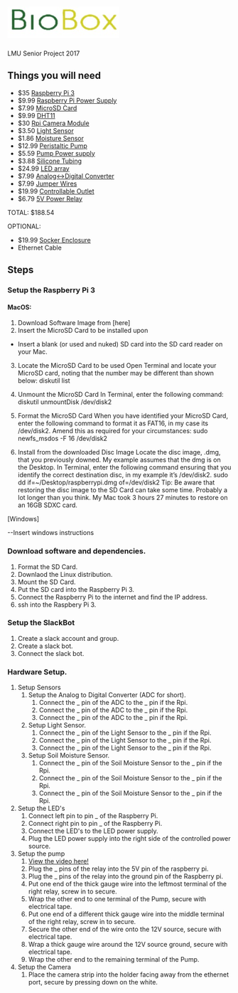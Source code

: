 # ![BioBox](https://github.com/brandonblau/BioBox/blob/master/Resources/BioBoxLogoSmall.jpg?raw=true)
LMU Senior Project 2017


## Things you will need
- $35 [Raspberry Pi 3](https://www.amazon.com/Raspberry-Pi-RASPBERRYPI3-MODB-1GB-Model-Motherboard/dp/B01CD5VC92)
- $9.99 [Raspberry Pi Power Supply](https://www.amazon.com/CanaKit-Raspberry-Supply-Adapter-Charger/dp/B00MARDJZ4/ref=pd_sim_147_1?_encoding=UTF8&pd_rd_i=B00MARDJZ4&pd_rd_r=16GG90H18DXRBV8JPYC0&pd_rd_w=WuKq5&pd_rd_wg=tjcn6&psc=1&refRID=16GG90H18DXRBV8JPYC0)
- $7.99 [MicroSD Card](https://www.amazon.com/SanDisk-Mobile-MicroSDHC-Adapter-SDSDQM-016G-B35A/dp/B004ZIENBA/ref=sr_1_3?s=pc&ie=UTF8&qid=1493079793&sr=1-3&keywords=micro+sd+card)
- $9.99 [DHT11](https://www.amazon.com/gp/product/B00NAY22V8/ref=oh_aui_detailpage_o07_s01?ie=UTF8&psc=1)
- $30 [Rpi Camera Module](https://www.amazon.com/Raspberry-Pi-Camera-Module-Megapixel/dp/B01ER2SKFS/ref=sr_1_1?s=electronics&ie=UTF8&qid=1493079683&sr=1-1&keywords=pi+cam)
- $3.50 [Light Sensor](https://www.dfrobot.com/product-1004.html?gclid=CI37nLKsvtMCFZIBaQodBhkK3Q)
- $1.86 [Moisture Sensor](https://www.amazon.com/SODIAL-Humidity-Moisture-Detection-Digital/dp/B01I1DNW8O/ref=sr_1_22?s=industrial&ie=UTF8&qid=1493824528&sr=1-22&keywords=moisture+sensor)
- $12.99 [Peristaltic Pump](https://www.amazon.com/ZJchao-Dosing-Peristaltic-Aquarium-Analytic/dp/B00F9MXFFQ/ref=sr_1_5?ie=UTF8&qid=1493824225&sr=8-5&keywords=peristaltic+pump)
- $5.59 [Pump Power supply](https://www.amazon.com/gp/product/B005JRGOCM/ref=oh_aui_detailpage_o02_s01?ie=UTF8&psc=1)
- $3.88 [Silicone Tubing](https://www.amazon.com/Baomain-Silicone-Tubing-Vacuum-Hose/dp/B01IB8EH8S/ref=sr_1_3?s=industrial&ie=UTF8&qid=1493824381&sr=1-3&keywords=white+silicone+tubing+1%2F8%22id)
- $24.99 [LED array](https://www.amazon.com/gp/product/B01IVQ96KY/ref=oh_aui_detailpage_o05_s00?ie=UTF8&psc=1)
- $7.99 [Analog<->Digital Converter](https://www.amazon.com/SMAKN®-PCF8591-Converter-Digital-Conversion/dp/B00RMBTAO2/ref=sr_1_2?s=electronics&ie=UTF8&qid=1493078912&sr=1-2&keywords=PCF8591+AD%2FDA)
- $7.99 [Jumper Wires](https://www.amazon.com/gp/product/B01FPMN432/ref=oh_aui_detailpage_o09_s00?ie=UTF8&psc=1)
- $19.99 [Controllable Outlet](https://www.adafruit.com/product/2935)
- $6.79 [5V Power Relay](https://www.amazon.com/gp/product/B00E0NTPP4/ref=oh_aui_detailpage_o02_s00?ie=UTF8&psc=1)

TOTAL: $188.54

OPTIONAL:
- $19.99 [Socker Enclosure](http://www.ikea.com/us/en/catalog/products/70186603/)
- Ethernet Cable
## Steps
### Setup the Raspberry Pi 3
#### MacOS:
 1. Download Software Image from [here]
 2. Insert the MicroSD Card to be installed upon
- Insert a blank (or used and nuked) SD card into the SD card reader on your Mac.
 3. Locate the MicroSD Card to be used
	Open Terminal and locate your MicroSD card, noting that the number may be different than shown below:
		diskutil list

 4. Unmount the MicroSD Card
	In Terminal, enter the following command:
		diskutil unmountDisk /dev/disk2
 5. Format the MicroSD Card
	When you have identified your MicroSD Card, enter the following command to format it as FAT16, in my case its /dev/disk2.  Amend this as required for your circumstances:
sudo newfs_msdos -F 16 /dev/disk2

6. Install from the downloaded Disc Image
	Locate the disc image, .dmg, that you previously downed. My example assumes that the dmg is on the Desktop. In Terminal, enter the following command ensuring that you identify the correct destination disc, in my example it’s /dev/disk2.
		sudo dd if=~/Desktop/raspberrypi.dmg of=/dev/disk2 
Tip: Be aware that restoring the disc image to the SD Card can take some time. Probably a lot longer than you think. My Mac took 3 hours 27 minutes to restore on an 16GB SDXC card.

[Windows]

--Insert windows instructions
### Download software and dependencies.




  1. Format the SD Card.
  2. Downlaod the Linux distribution.
  3. Mount the SD Card.
  4. Put the SD card into the Raspberry Pi 3.
  5. Connect the Raspberry Pi to the internet and find the IP address. 
  6. ssh into the Raspbery Pi 3.
### Setup the SlackBot
  1. Create a slack account and group.
  2. Create a slack bot. 
  3. Connect the slack bot.
### Hardware Setup.
  1. Setup Sensors
     1. Setup the Analog to Digital Converter (ADC for short).
        1. Connect the _ pin of the ADC to the _ pin if the Rpi.
        1. Connect the _ pin of the ADC to the _ pin if the Rpi.
        1. Connect the _ pin of the ADC to the _ pin if the Rpi.
     2. Setup Light Sensor.
        1. Connect the _ pin of the Light Sensor to the _ pin if the Rpi.
        1. Connect the _ pin of the Light Sensor to the _ pin if the Rpi.
        1. Connect the _ pin of the Light Sensor to the _ pin if the Rpi.
     3. Setup Soil Moisture Sensor.
        1. Connect the _ pin of the Soil Moisture Sensor to the _ pin if the Rpi.
        1. Connect the _ pin of the Soil Moisture Sensor to the _ pin if the Rpi.
        1. Connect the _ pin of the Soil Moisture Sensor to the _ pin if the Rpi.
  2. Setup the LED's
     1. Connect left pin to pin _ of the Raspberry Pi.
     2. Connect right pin to pin _ of the Raspberry Pi.
     3. Connect the LED's to the LED power supply.
     4. Plug the LED power supply into the right side of the controlled power source.
  3. Setup the pump
     1. [View the video here!](https://www.youtube.com/watch?v=v65U86tB1cM)
     2. Plug the _ pins of the relay into the 5V pin of the raspberry pi.
     3. Plug the _ pins of the relay into the ground pin of the Raspberry pi.
     4. Put one end of the thick gauge wire into the leftmost terminal of the right relay, screw in to secure.
     5. Wrap the other end to one terminal of the Pump, secure with electrical tape.
     6. Put one end of a different thick gauge wire into the middle terminal of the right relay, screw in to secure.
     7. Secure the other end of the wire onto the 12V source, secure with electrical tape.
     8. Wrap a thick gauge wire around the 12V source ground, secure with electrical tape.
     9. Wrap the other end to the remaining terminal of the Pump.
  4. Setup the Camera
     1. Place the camera strip into the holder facing away from the ethernet port, secure by pressing down on the white.
  
